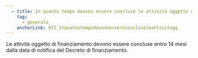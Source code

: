 ```yaml
---
  - title: In quanto tempo devono essere concluse le attività oggetto di finanziamento per le ASL/AUSL che hanno da 1 a 500.000 o da 500.001 a 1.000.000 di assistibili?
    tag:
      - generale
    anchorLink: 021_Inquantotempodevonoessereconcluseleattivitogg
---
```


Le attività oggetto di finanziamento devono essere concluse entro 14 mesi dalla data di notifica del Decreto di finanziamento.
